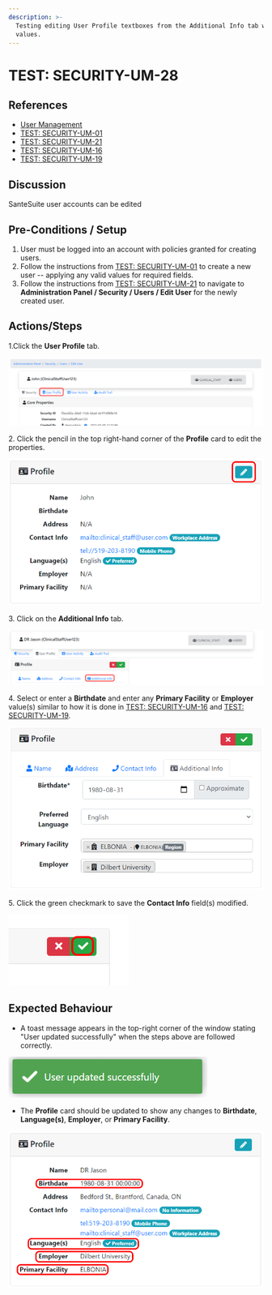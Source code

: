```yaml
---
description: >-
  Testing editing User Profile textboxes from the Additional Info tab with valid
  values.
---
```


# TEST: SECURITY-UM-28

## References

* [User Management](broken-reference)
* [TEST: SECURITY-UM-01](test-security-um-01.md)
* [TEST: SECURITY-UM-21](test-security-um-21.md)
* [TEST: SECURITY-UM-16](test-security-um-16.md)
* [TEST: SECURITY-UM-19](test-security-um-19.md)

## Discussion

SanteSuite user accounts can be edited&#x20;

## Pre-Conditions / Setup

1. User must be logged into an account with policies granted for creating users.
2. Follow the instructions from [TEST: SECURITY-UM-01](test-security-um-01.md) to create a new user -- applying any valid values for required fields.
3. Follow the instructions from [TEST: SECURITY-UM-21](test-security-um-21.md) to navigate to **Administration Panel / Security / Users / Edit User** for the newly created user.

## Actions/Steps

1.Click the **User Profile** tab.

![](<../../../../../../../.gitbook/assets/image (287).png>)

2\. Click the pencil in the top right-hand corner of the **Profile** card to edit the properties.&#x20;

![](<../../../../../../../.gitbook/assets/image (282).png>)

3\. Click on the **Additional Info** tab.

![](<../../../../../../../.gitbook/assets/image (298).png>)

4\. Select or enter a **Birthdate** and enter any **Primary Facility** or **Employer** value(s) similar to how it is done in [TEST: SECURITY-UM-16](test-security-um-16.md) and [TEST: SECURITY-UM-19](test-security-um-19.md).

![](<../../../../../../../.gitbook/assets/image (299).png>)

5\. Click the green checkmark to save the **Contact Info** field(s) modified.

![](<../../../../../../../.gitbook/assets/image (269).png>)

## Expected Behaviour

* A toast message appears in the top-right corner of the window stating "User updated successfully" when the steps above are followed correctly.

![](<../../../../../../../.gitbook/assets/image (286).png>)

* The **Profile** card should be updated to show any changes to **Birthdate**, **Language(s)**, **Employer**, or **Primary Facility**.

![](<../../../../../../../.gitbook/assets/image (300).png>)
